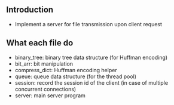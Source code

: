 ## Introduction

* Implement a server for file transmission upon client request

## What each file do

* binary_tree: binary tree data structure (for Huffman encoding)
* bit_arr: bit manipulation
* compress_dict: Huffman encoding helper
* queue: queue data structure (for the thread pool)
* session: record the session id of the client (in case of multiple concurrent connections)
* server: main server program
